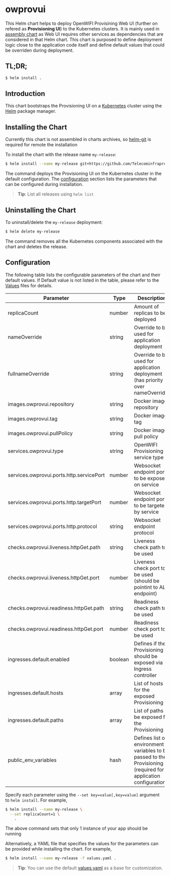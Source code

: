 # owprovui

This Helm chart helps to deploy OpenWIFI Provisining Web UI (further on refered as __Provisioning UI__) to the Kubernetes clusters. It is mainly used in [assembly chart](https://github.com/Telecominfraproject/wlan-cloud-ucentral-deploy/tree/main/chart) as Web UI requires other services as dependencies that are considered in that Helm chart. This chart is purposed to define deployment logic close to the application code itself and define default values that could be overriden during deployment.


## TL;DR;

```bash
$ helm install .
```

## Introduction

This chart bootstraps the Provisioning UI on a [Kubernetes](http://kubernetes.io) cluster using the [Helm](https://helm.sh) package manager.

## Installing the Chart

Currently this chart is not assembled in charts archives, so [helm-git](https://github.com/aslafy-z/helm-git) is required for remote the installation

To install the chart with the release name `my-release`:

```bash
$ helm install --name my-release git+https://github.com/Telecominfraproject/wlan-cloud-owprov-ui@helm?ref=main
```

The command deploys the Provisioning UI on the Kubernetes cluster in the default configuration. The [configuration](#configuration) section lists the parameters that can be configured during installation.

> **Tip**: List all releases using `helm list`

## Uninstalling the Chart

To uninstall/delete the `my-release` deployment:

```bash
$ helm delete my-release
```

The command removes all the Kubernetes components associated with the chart and deletes the release.

## Configuration

The following table lists the configurable parameters of the chart and their default values. If Default value is not listed in the table, please refer to the [Values](values.yaml) files for details.

| Parameter | Type | Description | Default |
|-----------|------|-------------|---------|
| replicaCount | number | Amount of replicas to be deployed | `1` |
| nameOverride | string | Override to be used for application deployment |  |
| fullnameOverride | string | Override to be used for application deployment (has priority over nameOverride) |  |
| images.owprovui.repository | string | Docker image repository |  |
| images.owprovui.tag | string | Docker image tag | `'master'` |
| images.owprovui.pullPolicy | string | Docker image pull policy | `'Always'` |
| services.owprovui.type | string | OpenWIFI Provisioning UI service type | `'ClusterIP'` |
| services.owprovui.ports.http.servicePort | number | Websocket endpoint port to be exposed on service | `80` |
| services.owprovui.ports.http.targetPort | number | Websocket endpoint port to be targeted by service | `80` |
| services.owprovui.ports.http.protocol | string | Websocket endpoint protocol | `'TCP'` |
| checks.owprovui.liveness.httpGet.path | string | Liveness check path to be used | `'/'` |
| checks.owprovui.liveness.httpGet.port | number | Liveness check port to be used (should be pointint to ALB endpoint) | `http` |
| checks.owprovui.readiness.httpGet.path | string | Readiness check path to be used | `'/'` |
| checks.owprovui.readiness.httpGet.port | number | Readiness check port to be used | `http` |
| ingresses.default.enabled | boolean | Defines if the Provisioning UI should be exposed via Ingress controller | `False` |
| ingresses.default.hosts | array | List of hosts for the exposed Provisioning UI |  |
| ingresses.default.paths | array | List of paths to be exposed for the Provisioning UI |  |
| public_env_variables | hash | Defines list of environment variables to be passed to the Provisioning UI (required for application configuration) | |


Specify each parameter using the `--set key=value[,key=value]` argument to `helm install`. For example,

```bash
$ helm install --name my-release \
  --set replicaCount=1 \
    .
```

The above command sets that only 1 instance of your app should be running

Alternatively, a YAML file that specifies the values for the parameters can be provided while installing the chart. For example,

```bash
$ helm install --name my-release -f values.yaml .
```

> **Tip**: You can use the default [values.yaml](values.yaml) as a base for customization.

